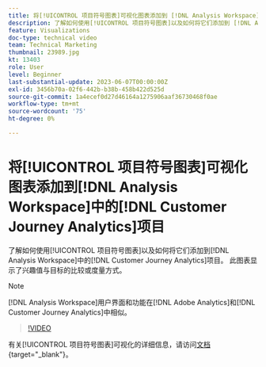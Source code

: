 ```yaml
---
title: 将[!UICONTROL 项目符号图表]可视化图表添加到 [!DNL Analysis Workspace] 项目
description: 了解如何使用[!UICONTROL 项目符号图表]以及如何将它们添加到 [!DNL Analysis Workspace] 中的 [!DNL Customer Journey Analytics]项目。
feature: Visualizations
doc-type: technical video
team: Technical Marketing
thumbnail: 23989.jpg
kt: 13403
role: User
level: Beginner
last-substantial-update: 2023-06-07T00:00:00Z
exl-id: 3456b70a-02f6-442b-b38b-458b422d525d
source-git-commit: 1a4ecef0d27d46164a1275906aaf36730468f0ae
workflow-type: tm+mt
source-wordcount: '75'
ht-degree: 0%

---
```


# 将[!UICONTROL 项目符号图表]可视化图表添加到[!DNL Analysis Workspace]中的[!DNL Customer Journey Analytics]项目

了解如何使用[!UICONTROL 项目符号图表]以及如何将它们添加到[!DNL Analysis Workspace]中的[!DNL Customer Journey Analytics]项目。 此图表显示了兴趣值与目标的比较或度量方式。

>[!NOTE]
>
>[!DNL Analysis Workspace]用户界面和功能在[!DNL Adobe Analytics]和[!DNL Customer Journey Analytics]中相似。

>[!VIDEO](https://video.tv.adobe.com/v/23989/?quality=12&learn=on)

有关[!UICONTROL 项目符号图表]可视化的详细信息，请访问[文档](https://experienceleague.adobe.com/docs/analytics-platform/using/cja-workspace/visualizations/bullet-graph.html){target="_blank"}。
